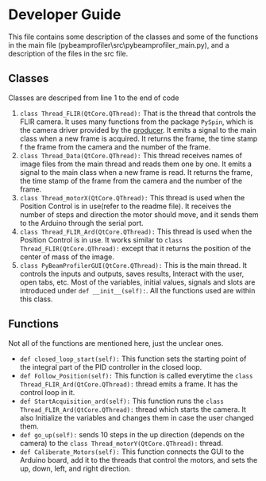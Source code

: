 # Developer Guide
This file contains some description of the classes and some of the functions in the main file (pybeamprofiler\src\pybeamprofiler_main.py), and a description of the files in the src file.

## Classes
Classes are descriped from line 1 to the end of code
1. `class Thread_FLIR(QtCore.QThread):` 
  That is the thread that controls the FLIR camera. It uses many functions from the package `PySpin`, which is the camera driver provided by the [producer](https://www.flir.com/products/spinnaker-sdk/?vertical=machine+vision&segment=iis). It emits a signal to the main class when a new frame is acquired. It returns the frame, the time stamp f the frame from the camera and the number of the frame.
1. `class Thread_Data(QtCore.QThread):` 
  This thread receives names of image files from the main thread and reads them one by one. It emits a signal to the main class when a new frame is read. It returns the frame, the time stamp of the frame from the camera and the number of the frame.
1. `class Thread_motorX(QtCore.QThread):` 
  This thread is used when the Position Control is in use(refer to the readme file). It receives the number of steps and direction the motor should move, and it sends them to the Arduino through the serial port.
1. `class Thread_FLIR_Ard(QtCore.QThread):`
  This thread is used when the Position Control is in use. It works similar to `class Thread_FLIR(QtCore.QThread):` except that it returns the position of the center of mass of the image.
1. `class PyBeamProfilerGUI(QtCore.QThread):`
  This is the main thread. It controls the inputs and outputs, saves results, Interact with the user, open tabs, etc. Most of the variables, initial values, signals and slots are introduced under `def __init__(self):`. All the functions used are within this class.

## Functions
Not all of the functions are mentioned here, just the unclear ones.
- `def closed_loop_start(self):` This function sets the starting point of the integral part of the PID controller in the closed loop.
- `def Follow_Position(self):` This function is called everytime the `class Thread_FLIR_Ard(QtCore.QThread):` thread emits a frame. It has the control loop in it.
- `def StartAcquisition_ard(self):` This function runs the `class Thread_FLIR_Ard(QtCore.QThread):` thread which starts the camera. It also Initialize the variables and changes them in case the user changed them.
- `def go_up(self):` sends 10 steps in the up direction (depends on the camera) to the `class Thread_motorY(QtCore.QThread):` thread.
- `def Caliberate_Motors(self):` This function connects the GUI to the Arduino board, add it to the threads that control the motors, and sets the up, down, left, and right direction.







